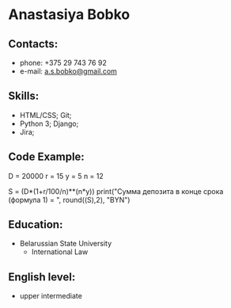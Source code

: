 # Anastasiya Bobko
## Contacts:
* phone: +375 29 743 76 92
* e-mail: a.s.bobko@gmail.com
## Skills:
* HTML/CSS; Git; 
* Python 3; Django;
* Jira;
## Code Example:
D = 20000
r = 15
y = 5
n = 12

S = (D*(1+r/100/n)**(n*y))
print("Cумма депозита в конце срока (формула 1) = ", round((S),2), "BYN")
              
## Education:
* Belarussian State University
    + International Law

## English level:
* upper intermediate

